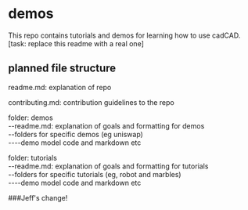 # demos
This repo contains tutorials and demos for learning how to use cadCAD. [task: replace this readme with a real one]


## planned file structure

readme.md: explanation of repo

contributing.md: contribution guidelines to the repo 

folder: demos <br>
--readme.md: explanation of goals and formatting for demos <br>
--folders for specific demos (eg uniswap) <br>
----demo model code and markdown etc


folder: tutorials<br>
--readme.md: explanation of goals and formatting for tutorials <br>
--folders for specific tutorials (eg, robot and marbles) <br>
----demo model code and markdown etc

###Jeff's change!